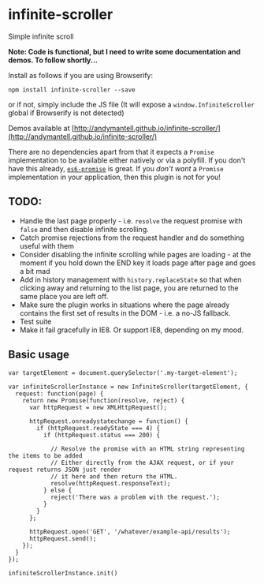 # infinite-scroller
Simple infinite scroll

**Note: Code is functional, but I need to write some documentation and demos. To follow shortly...**

Install as follows if you are using Browserify:

```npm install infinite-scroller --save```

or if not, simply include the JS file (It will expose a `window.InfiniteScroller` global if Browserify is not detected)

Demos available at [http://andymantell.github.io/infinite-scroller/](http://andymantell.github.io/infinite-scroller/)

There are no dependencies apart from that it expects a `Promise` implementation to be available either natively or via a polyfill. If you don't have this already, [`es6-promise`](https://github.com/jakearchibald/es6-promise) is great. If you *don't want* a `Promise` implementation in your application, then this plugin is not for you!

## TODO:

* Handle the last page properly - i.e. `resolve` the request promise with `false` and then disable infinite scrolling.
* Catch promise rejections from the request handler and do something useful with them
* Consider disabling the infinite scrolling while pages are loading - at the moment if you hold down the END key it loads page after page and goes a bit mad
* Add in history management with `history.replaceState` so that when clicking away and returning to the list page, you are returned to the same place you are left off.
* Make sure the plugin works in situations where the page already contains the first set of results in the DOM - i.e. a no-JS fallback.
* Test suite
* Make it fail gracefully in IE8. Or support IE8, depending on my mood.

## Basic usage
```
var targetElement = document.querySelector('.my-target-element');

var infiniteScrollerInstance = new InfiniteScroller(targetElement, {
  request: function(page) {
    return new Promise(function(resolve, reject) {
      var httpRequest = new XMLHttpRequest();

      httpRequest.onreadystatechange = function() {
        if (httpRequest.readyState === 4) {
          if (httpRequest.status === 200) {

            // Resolve the promise with an HTML string representing the items to be added
            // Either directly from the AJAX request, or if your request returns JSON just render
            // it here and then return the HTML.
            resolve(httpRequest.responseText);
          } else {
            reject('There was a problem with the request.');
          }
        }
      };

      httpRequest.open('GET', '/whatever/example-api/results');
      httpRequest.send();
    });
  }
});

infiniteScrollerInstance.init()
```
